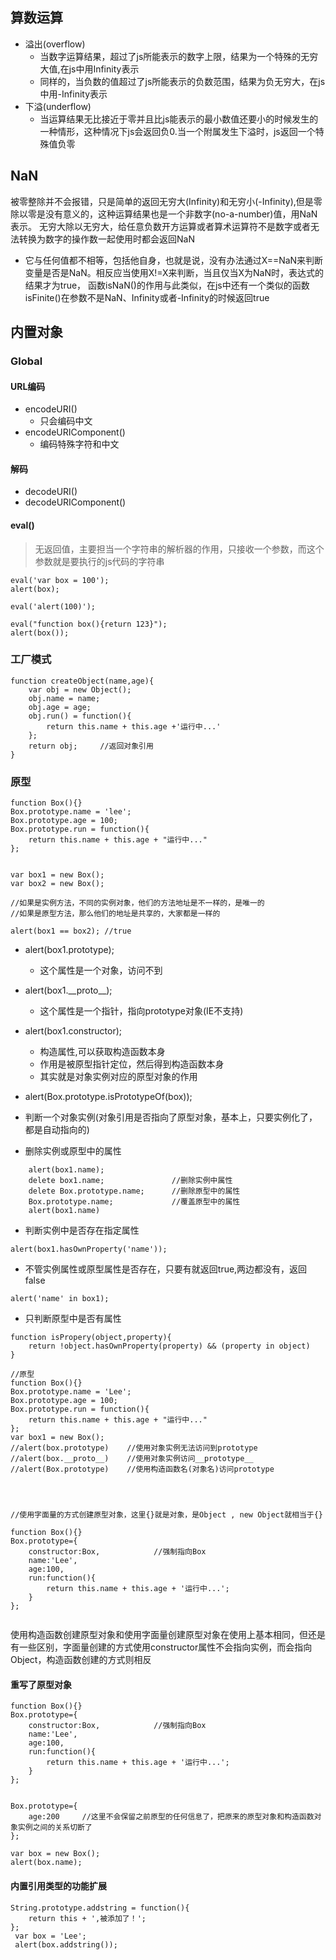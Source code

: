 ## 算数运算
* 溢出(overflow)
  * 当数字运算结果，超过了js所能表示的数字上限，结果为一个特殊的无穷大值,在js中用Infinity表示
  * 同样的，当负数的值超过了js所能表示的负数范围，结果为负无穷大，在js中用-Infinity表示
* 下溢(underflow)
  * 当运算结果无比接近于零并且比js能表示的最小数值还要小的时候发生的一种情形，这种情况下js会返回负0.当一个附属发生下溢时，js返回一个特殊值负零

## NaN
被零整除并不会报错，只是简单的返回无穷大(Infinity)和无穷小(-Infinity),但是零除以零是没有意义的，这种运算结果也是一个非数字(no-a-number)值，用NaN表示。
无穷大除以无穷大，给任意负数开方运算或者算术运算符不是数字或者无法转换为数字的操作数一起使用时都会返回NaN
  * 它与任何值都不相等，包括他自身，也就是说，没有办法通过X==NaN来判断变量是否是NaN。相反应当使用X!=X来判断，当且仅当X为NaN时，表达式的结果才为true，
  函数isNaN()的作用与此类似，在js中还有一个类似的函数isFinite()在参数不是NaN、Infinity或者-Infinity的时候返回true
## 内置对象
### Global
#### URL编码
* encodeURI()
    * 只会编码中文
* encodeURIComponent()
    * 编码特殊字符和中文

#### 解码
* decodeURI()
* decodeURIComponent()

#### eval()
> 无返回值，主要担当一个字符串的解析器的作用，只接收一个参数，而这个参数就是要执行的js代码的字符串

```
eval('var box = 100');
alert(box);

eval('alert(100)');

eval("function box(){return 123}");
alert(box());
```

### 工厂模式
```
function createObject(name,age){
    var obj = new Object();
    obj.name = name;
    obj.age = age;
    obj.run() = function(){
        return this.name + this.age +'运行中...'
    };
    return obj;     //返回对象引用
}
```
### 原型
```
function Box(){}
Box.prototype.name = 'lee';
Box.prototype.age = 100;
Box.prototype.run = function(){
    return this.name + this.age + "运行中..."
};


var box1 = new Box();
var box2 = new Box();

//如果是实例方法，不同的实例对象，他们的方法地址是不一样的，是唯一的
//如果是原型方法，那么他们的地址是共享的，大家都是一样的

alert(box1 == box2); //true

```

* alert(box1.prototype);
    * 这个属性是一个对象，访问不到
* alert(box1.\_\_proto\_\_);
    * 这个属性是一个指针，指向prototype对象(IE不支持)
* alert(box1.constructor);
    * 构造属性,可以获取构造函数本身
    * 作用是被原型指针定位，然后得到构造函数本身
    * 其实就是对象实例对应的原型对象的作用

* alert(Box.prototype.isPrototypeOf(box));
* 判断一个对象实例(对象引用是否指向了原型对象，基本上，只要实例化了，都是自动指向的)

* 删除实例或原型中的属性
```
    alert(box1.name);
    delete box1.name;               //删除实例中属性
    delete Box.prototype.name;      //删除原型中的属性
    Box.prototype.name;             //覆盖原型中的属性
    alert(box1.name)
```
* 判断实例中是否存在指定属性
```
alert(box1.hasOwnProperty('name'));
```
* 不管实例属性或原型属性是否存在，只要有就返回true,两边都没有，返回false
```
alert('name' in box1);
```
* 只判断原型中是否有属性
```
function isPropery(object,property){
    return !object.hasOwnProperty(property) && (property in object)
}
```

```
//原型
function Box(){}
Box.prototype.name = 'Lee';
Box.prototype.age = 100;
Box.prototype.run = function(){
    return this.name + this.age + "运行中..."
};
var box1 = new Box();
//alert(box.prototype)    //使用对象实例无法访问到prototype
//alert(box.__proto__)    //使用对象实例访问__prototype__
//alert(Box.prototype)    //使用构造函数名(对象名)访问prototype




//使用字面量的方式创建原型对象，这里{}就是对象，是Object , new Object就相当于{}

function Box(){}
Box.prototype={
    constructor:Box,            //强制指向Box
    name:'Lee',
    age:100,
    run:function(){
        return this.name + this.age + '运行中...';
    }
};


```
使用构造函数创建原型对象和使用字面量创建原型对象在使用上基本相同，但还是有一些区别，字面量创建的方式使用constructor属性不会指向实例，而会指向Object，构造函数创建的方式则相反

#### 重写了原型对象
```
function Box(){}
Box.prototype={
    constructor:Box,            //强制指向Box
    name:'Lee',
    age:100,
    run:function(){
        return this.name + this.age + '运行中...';
    }
};


Box.prototype={
    age:200     //这里不会保留之前原型的任何信息了，把原来的原型对象和构造函数对象实例之间的关系切断了
};

var box = new Box();
alert(box.name);

```
#### 内置引用类型的功能扩展
```
String.prototype.addstring = function(){
    return this + ',被添加了！'; 
};
 var box = 'Lee';
 alert(box.addstring());
```
